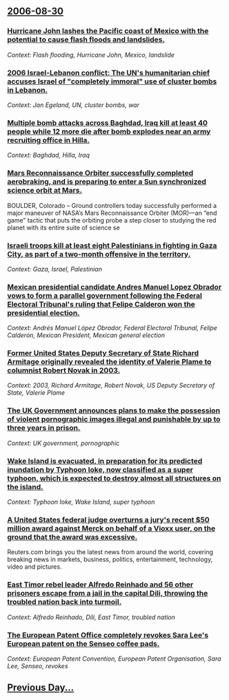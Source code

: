 ## [2006-08-30](/news/2006/08/30/index.md)

### [ Hurricane John lashes the Pacific coast of Mexico with the potential to cause flash floods and landslides. ](/news/2006/08/30/hurricane-john-lashes-the-pacific-coast-of-mexico-with-the-potential-to-cause-flash-floods-and-landslides.md)
_Context: Flash flooding, Hurricane John, Mexico, landslide_

### [ 2006 Israel-Lebanon conflict: The UN's humanitarian chief accuses Israel of "completely immoral" use of cluster bombs in Lebanon.](/news/2006/08/30/2006-israel-lebanon-conflict-p-the-un-s-humanitarian-chief-accuses-israel-of-completely-immoral-use-of-cluster-bombs-in-lebanon.md)
_Context: Jan Egeland, UN, cluster bombs, war_

### [ Multiple bomb attacks across Baghdad, Iraq kill at least 40 people while 12 more die after bomb explodes near an army recruiting office in Hilla. ](/news/2006/08/30/multiple-bomb-attacks-across-baghdad-iraq-kill-at-least-40-people-while-12-more-die-after-bomb-explodes-near-an-army-recruiting-office-in.md)
_Context: Baghdad, Hilla, Iraq_

### [ Mars Reconnaissance Orbiter successfully completed aerobraking, and is preparing to enter a Sun synchronized science orbit at Mars. ](/news/2006/08/30/mars-reconnaissance-orbiter-successfully-completed-aerobraking-and-is-preparing-to-enter-a-sun-synchronized-science-orbit-at-mars.md)
BOULDER, Colorado – Ground controllers today successfully performed a major maneuver of NASA’s Mars Reconnaissance Orbiter (MOR)—an “end game” tactic that puts the orbiting probe a step closer to studying the red planet with its entire suite of science se

### [ Israeli troops kill at least eight Palestinians in fighting in Gaza City, as part of a two-month offensive in the territory.](/news/2006/08/30/israeli-troops-kill-at-least-eight-palestinians-in-fighting-in-gaza-city-as-part-of-a-two-month-offensive-in-the-territory.md)
_Context: Gaza, Israel, Palestinian_

### [ Mexican presidential candidate Andres Manuel Lopez Obrador vows to form a parallel government following the Federal Electoral Tribunal's ruling that Felipe Calderon won the presidential election. ](/news/2006/08/30/mexican-presidential-candidate-andra-c-s-manuel-la3pez-obrador-vows-to-form-a-parallel-government-following-the-federal-electoral-tribunal-s.md)
_Context: Andrés Manuel López Obrador, Federal Electoral Tribunal, Felipe Calderón, Mexican President, Mexican general election_

### [ Former United States Deputy Secretary of State Richard Armitage originally revealed the identity of Valerie Plame to columnist Robert Novak in 2003. ](/news/2006/08/30/former-united-states-deputy-secretary-of-state-richard-armitage-originally-revealed-the-identity-of-valerie-plame-to-columnist-robert-novak.md)
_Context: 2003, Richard Armitage, Robert Novak, US Deputy Secretary of State, Valerie Plame_

### [ The UK Government announces plans to make the possession of violent pornographic images illegal and punishable by up to three years in prison. ](/news/2006/08/30/the-uk-government-announces-plans-to-make-the-possession-of-violent-pornographic-images-illegal-and-punishable-by-up-to-three-years-in-pris.md)
_Context: UK government, pornographic_

### [ Wake Island is evacuated, in preparation for its predicted inundation by Typhoon Ioke, now classified as a super typhoon, which is expected to destroy almost all structures on the island. ](/news/2006/08/30/wake-island-is-evacuated-in-preparation-for-its-predicted-inundation-by-typhoon-ioke-now-classified-as-a-super-typhoon-which-is-expected.md)
_Context: Typhoon Ioke, Wake Island, super typhoon_

### [ A United States federal judge overturns a jury's recent $50 million award against Merck on behalf of a Vioxx user, on the ground that the award was excessive. ](/news/2006/08/30/a-united-states-federal-judge-overturns-a-jury-s-recent-50-million-award-against-merck-on-behalf-of-a-vioxx-user-on-the-ground-that-the-a.md)
Reuters.com brings you the latest news from around the world, covering breaking news in markets, business, politics, entertainment, technology, video and pictures.

### [ East Timor rebel leader Alfredo Reinhado and 56 other prisoners escape from a jail in the capital Dili, throwing the troubled nation back into turmoil. ](/news/2006/08/30/east-timor-rebel-leader-alfredo-reinhado-and-56-other-prisoners-escape-from-a-jail-in-the-capital-dili-throwing-the-troubled-nation-back-i.md)
_Context: Alfredo Reinhado, Dili, East Timor, troubled nation_

### [ The European Patent Office completely revokes Sara Lee's European patent on the Senseo coffee pads. ](/news/2006/08/30/the-european-patent-office-completely-revokes-sara-leeas-european-patent-on-the-senseo-coffee-pads.md)
_Context: European Patent Convention, European Patent Organisation, Sara Lee, Senseo, revokes_

## [Previous Day...](/news/2006/08/29/index.md)

